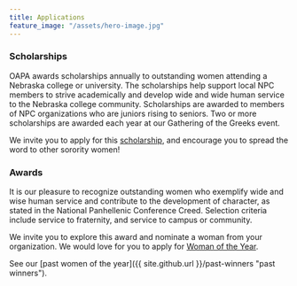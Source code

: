 ```yaml
---
title: Applications
feature_image: "/assets/hero-image.jpg"
---
```


### Scholarships

OAPA awards scholarships annually to outstanding women attending a Nebraska college or university. The scholarships help support local NPC members to strive academically and develop wide and wide human service to the Nebraska college community. Scholarships are awarded to members of NPC organizations who are juniors rising to seniors. Two or more scholarships are awarded each year at our Gathering of the Greeks event.

We invite you to apply for this [scholarship](https://docs.google.com/document/d/1RMkFdp1iuioF65wEmGc1DMHGds8wnQsksiEwVZBSNl8/edit?usp=sharing), and encourage you to spread the word to other sorority women!

### Awards

It is our pleasure to recognize outstanding women who exemplify wide and wise human service and contribute to the development of character, as stated in the National Panhellenic Conference Creed. Selection criteria include service to fraternity, and service to campus or community. 

We invite you to explore this award and nominate a woman from your organization. We would love for you to apply for [Woman of the Year](https://drive.google.com/file/d/1XO69-sx-0ljdvcNMcNf8JLO94MtQEC8m/view?usp=sharing).

See our [past women of the year]({{ site.github.url }}/past-winners "past winners").